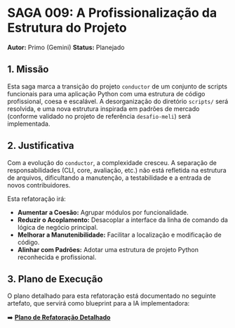 # SAGA 009: A Profissionalização da Estrutura do Projeto

**Autor:** Primo (Gemini)
**Status:** Planejado

## 1. Missão

Esta saga marca a transição do projeto `conductor` de um conjunto de scripts funcionais para uma aplicação Python com uma estrutura de código profissional, coesa e escalável. A desorganização do diretório `scripts/` será resolvida, e uma nova estrutura inspirada em padrões de mercado (conforme validado no projeto de referência `desafio-meli`) será implementada.

## 2. Justificativa

Com a evolução do `conductor`, a complexidade cresceu. A separação de responsabilidades (CLI, core, avaliação, etc.) não está refletida na estrutura de arquivos, dificultando a manutenção, a testabilidade e a entrada de novos contribuidores.

Esta refatoração irá:
*   **Aumentar a Coesão:** Agrupar módulos por funcionalidade.
*   **Reduzir o Acoplamento:** Desacoplar a interface da linha de comando da lógica de negócio principal.
*   **Melhorar a Manutenibilidade:** Facilitar a localização e modificação de código.
*   **Alinhar com Padrões:** Adotar uma estrutura de projeto Python reconhecida e profissional.

## 3. Plano de Execução

O plano detalhado para esta refatoração está documentado no seguinte artefato, que servirá como blueprint para a IA implementadora:

➡️ **[Plano de Refatoração Detalhado](./REFACTOR_PLAN.md)**
